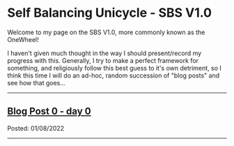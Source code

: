 # Self Balancing Unicycle - SBS V1.0

Welcome to my page on the SBS V1.0, more commonly known as the OneWheel!

I haven't given much thought in the way I should present/record my progress with this. Generally, I try to make a perfect framework for something, and religiously follow this best guess to it's own detriment, so I think this time I will do an ad-hoc, random succession of "blog posts" and see how that goes...


---

## [Blog Post 0 - day 0](pages/blog0.md)
Posted: 01/08/2022

---
